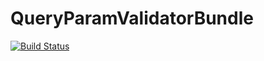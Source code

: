 QueryParamValidatorBundle
===

[![Build Status](https://travis-ci.org/skowron-line/QueryParamValidatorBundle.svg?branch=master)](https://travis-ci.org/skowron-line/QueryParamValidatorBundle)